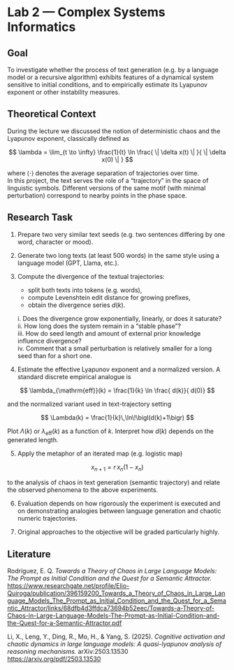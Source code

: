 # Lab 2 — Complex Systems Informatics

## Goal  
To investigate whether the process of text generation (e.g. by a language model or a recursive algorithm) exhibits features of a dynamical system sensitive to initial conditions, and to empirically estimate its Lyapunov exponent or other instability measures.

## Theoretical Context  
During the lecture we discussed the notion of deterministic chaos and the Lyapunov exponent, classically defined as

$$
\lambda = \lim_{t \to \infty} \frac{1}{t} \ln \frac{ \| \delta x(t) \| }{ \| \delta x(0) \| }
$$

where $\langle \cdot \rangle$ denotes the average separation of trajectories over time.  
In this project, the text serves the role of a “trajectory” in the space of linguistic symbols. Different versions of the same motif (with minimal perturbation) correspond to nearby points in the phase space.

## Research Task  

1. Prepare two very similar text seeds (e.g. two sentences differing by one word, character or mood).

2. Generate two long texts (at least 500 words) in the same style using a language model (GPT, Llama, etc.).

3. Compute the divergence of the textual trajectories:  
   - split both texts into tokens (e.g. words),  
   - compute Levenshtein edit distance for growing prefixes,  
   - obtain the divergence series $d(k)$.

   i. Does the divergence grow exponentially, linearly, or does it saturate?  
   ii. How long does the system remain in a “stable phase”?  
   iii. How do seed length and amount of external prior knowledge influence divergence?  
   iv. Comment that a small perturbation is relatively smaller for a long seed than for a short one.

4. Estimate the effective Lyapunov exponent and a normalized version. A standard discrete empirical analogue is

$$
\lambda_{\mathrm{eff}}(k) = \frac{1}{k} \ln \frac{ d(k)}{ d(0)}
$$

and the normalized variant used in text-trajectory setting

$$
\Lambda(k) = \frac{1}{k}\,\ln\!\bigl(d(k)+1\bigr)
$$

Plot $\Lambda(k)$ or $\lambda_{\mathrm{eff}}(k)$ as a function of $k$. Interpret how $d(k)$ depends on the generated length.

5. Apply the metaphor of an iterated map (e.g. logistic map)

$$
x_{n+1} = r\,x_n(1-x_n)
$$

to the analysis of chaos in text generation (semantic trajectory) and relate the observed phenomena to the above experiments.

6. Evaluation depends on how rigorously the experiment is executed and on demonstrating analogies between language generation and chaotic numeric trajectories.

7. Original approaches to the objective will be graded particularly highly.

## Literature  

Rodríguez, E. Q. *Towards a Theory of Chaos in Large Language Models: The Prompt as Initial Condition and the Quest for a Semantic Attractor.*  
https://www.researchgate.net/profile/Elio-Quiroga/publication/396159200_Towards_a_Theory_of_Chaos_in_Large_Language_Models_The_Prompt_as_Initial_Condition_and_the_Quest_for_a_Semantic_Attractor/links/68dfb4d3ffdca73694b52eec/Towards-a-Theory-of-Chaos-in-Large-Language-Models-The-Prompt-as-Initial-Condition-and-the-Quest-for-a-Semantic-Attractor.pdf

Li, X., Leng, Y., Ding, R., Mo, H., & Yang, S. (2025). *Cognitive activation and chaotic dynamics in large language models: A quasi-lyapunov analysis of reasoning mechanisms.* arXiv:2503.13530  
https://arxiv.org/pdf/2503.13530
